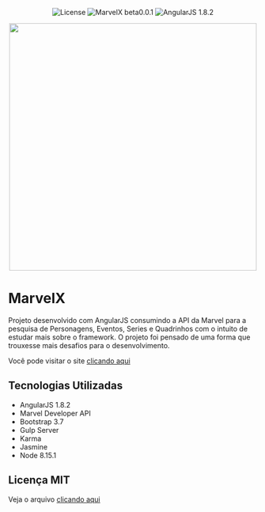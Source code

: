 <p align="center">
  <img alt="License" src="https://img.shields.io/static/v1?label=License&message=MIT&color=bd170b&labelColor=400703"/>

  <img alt="MarvelX beta0.0.1" src="https://img.shields.io/static/v1?label=MarvelX&message=1.0.0&color=bd170b&labelColor=400703"/>

  <img alt="AngularJS 1.8.2" src="https://img.shields.io/static/v1?label=AngularJS&message=v1.8.2&color=bd170b&labelColor=400703"/>
</p>

<div align="center">

  <img src="/github/preview.gif" width="500"/>

</div>

# MarvelX

Projeto desenvolvido com AngularJS consumindo a API da Marvel para a pesquisa de Personagens, Eventos, Series e Quadrinhos com o intuito de estudar mais sobre o framework. O projeto foi pensado de uma forma que trouxesse mais desafios para o desenvolvimento.

Você pode visitar o site [clicando aqui](https://marvelx.netlify.app/#!/home)

## Tecnologias Utilizadas

- AngularJS 1.8.2
- Marvel Developer API
- Bootstrap 3.7
- Gulp Server
- Karma
- Jasmine
- Node 8.15.1

## Licença MIT

Veja o arquivo [clicando aqui](github/LICENSE.md)